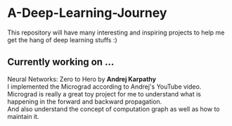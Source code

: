 # A-Deep-Learning-Journey
This repository will have many interesting and inspiring projects to help me get the hang of deep learning stuffs :)

## Currently working on ...
 Neural Networks: Zero to Hero by **Andrej Karpathy**\
 I implemented the Micrograd according to Andrej's YouTube video.\
 Micrograd is really a great toy project for me to understand what is happening in the forward and backward propagation.\
 And also understand the concept of computation graph as well as how to maintain it. 
 
